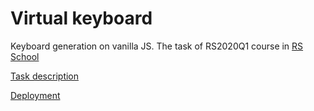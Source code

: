 # Virtual keyboard

Keyboard generation on vanilla JS. The task of RS2020Q1 course in [RS School](https://rs.school/)

[Task description](https://github.com/rolling-scopes-school/tasks/blob/master/tasks/codejam-virtual-keyboard.md)

[Deployment](https://dreadwood.github.io/virtual-keyboard/)
